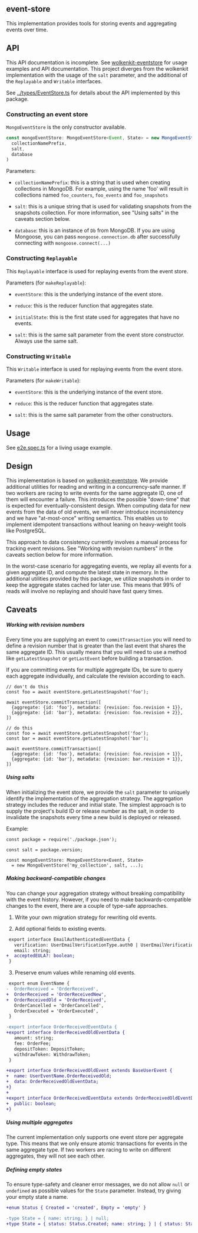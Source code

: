 ## event-store

This implementation provides tools for storing events and aggregating events over time.

## API

This API documentation is incomplete. See [wolkenkit-eventstore][] for usage examples and API
documentation. This project diverges from the wolkenkit implementation with the usage of the `salt`
parameter, and the additional of the `Replayable` and `Writable` interfaces.

See [../types/EventStore.ts](../types/EventStore.ts) for details about the API implemented by this
package.

### Constructing an event store

`MongoEventStore` is the only constructor available.

```ts
const mongoEventStore: MongoEventStore<Event, State> = new MongoEventStore(
  collectionNamePrefix,
  salt,
  database
)
```

Parameters:

- `collectionNamePrefix`: this is a string that is used when creating collections in MongoDB. For
  example, using the name 'foo' will result in collections named `foo_counters`, `foo_events` and
  `foo_snapshots`

- `salt`: this is a unique string that is used for validating snapshots from the snapshots
  collection. For more information, see "Using salts" in the caveats section below.

- `database`: this is an instance of `Db` from MongoDB. If you are using Mongoose, you can pass
  `mongoose.connection.db` after successfully connecting with `mongoose.connect(...)`

### Constructing `Replayable`

This `Replayable` interface is used for replaying events from the event store.

Parameters (for `makeReplayable`):

- `eventStore`: this is the underlying instance of the event store.

- `reduce`: this is the reducer function that aggregates state.

- `initialState`: this is the first state used for aggregates that have no events.

- `salt`: this is the same salt parameter from the event store constructor. Always use the same
  salt.

### Constructing `Writable`

This `Writable` interface is used for replaying events from the event store.

Parameters (for `makeWritable`):

- `eventStore`: this is the underlying instance of the event store.

- `reduce`: this is the reducer function that aggregates state.

- `salt`: this is the same salt parameter from the other constructors.

## Usage

See [e2e.spec.ts](./e2e.spec.ts) for a living usage example.

## Design

This implementation is based on [wolkenkit-eventstore][]. We provide additional utilities for
reading and writing in a concurrency-safe manner. If two workers are racing to write events for the
same aggregate ID, one of them will encounter a failure. This introduces the possible "down-time"
that is expected for eventually-consistent design. When computing data for new events from the data
of old events, we will never introduce inconsistency and we have "at-most-once" writing semantics.
This enables us to implement idempotent transactions without leaning on heavy-weight tools like
PostgreSQL.

This approach to data consistency currently involves a manual process for tracking event revisions.
See "Working with revision numbers" in the caveats section below for more information.

In the worst-case scenario for aggregating events, we replay all events for a given aggregate ID,
and compute the latest state in memory. In the additional utilities provided by this package, we
utilize snapshots in order to keep the aggregate states cached for later use. This means that 99% of
reads will involve no replaying and should have fast query times.

## Caveats

##### Working with revision numbers

Every time you are supplying an event to `commitTransaction` you will need to define a revision
number that is greater than the last event that shares the same aggregate ID. This usually means
that you will need to use a method like `getLatestSnapshot` or `getLastEvent` before building a
transaction.

If you are committing events for multiple aggregate IDs, be sure to query each aggregate
individually, and calculate the revision according to each.

```
// don't do this
const foo = await eventStore.getLatestSnapshot('foo');

await eventStore.commitTransaction([
  {aggregate: {id: 'foo'}, metadata: {revision: foo.revision + 1}},
  {aggregate: {id: 'bar'}, metadata: {revision: foo.revision + 2}},
])
```

```
// do this
const foo = await eventStore.getLatestSnapshot('foo');
const bar = await eventStore.getLatestSnapshot('bar');

await eventStore.commitTransaction([
  {aggregate: {id: 'foo'}, metadata: {revision: foo.revision + 1}},
  {aggregate: {id: 'bar'}, metadata: {revision: bar.revision + 1}},
])
```

##### Using salts

When initializing the event store, we provide the `salt` parameter to uniquely identify the
implementation of the aggregation strategy. The aggregation strategy includes the reducer and
initial state. The simplest approach is to supply the project's build ID or release number as the
salt, in order to invalidate the snapshots every time a new build is deployed or released.

Example:

```
const package = require('./package.json');

const salt = package.version;

const mongoEventStore: MongoEventStore<Event, State>
  = new MongoEventStore('my_collection', salt, ...);
```

##### Making backward-compatible changes

You can change your aggregation strategy without breaking compatibility with the event history.
However, if you need to make backwards-compatible changes to the event, there are a couple of
type-safe approaches.

1. Write your own migration strategy for rewriting old events.

2. Add optional fields to existing events.

```diff
 export interface EmailAuthenticatedEventData {
   verification: UserEmailVerificationType.auth0 | UserEmailVerificationType.admin;
   email: string;
+  acceptedEULA?: boolean;
 }
```

3. Preserve enum values while renaming old events.

```diff
 export enum EventName {
-  OrderReceived = 'OrderReceived',
+  OrderReceived = 'OrderReceivedNew',
+  OrderReceivedOld = 'OrderReceived',
   OrderCancelled = 'OrderCancelled',
   OrderExecuted = 'OrderExecuted',
 }

-export interface OrderReceivedEventData {
+export interface OrderReceivedOldEventData {
   amount: string;
   fee: OrderFee;
   depositToken: DepositToken;
   withdrawToken: WithdrawToken;
 }

+export interface OrderReceivedOldEvent extends BaseUserEvent {
+  name: UserEventName.OrderReceivedOld;
+  data: OrderReceivedOldEventData;
+}
+
+export interface OrderReceivedEventData extends OrderReceivedOldEventData {
+  public: boolean;
+}
```

##### Using multiple aggregates

The current implementation only supports one event store per aggregate type. This means that we only
ensure atomic transactions for events in the same aggregate type. If two workers are racing to write
on different aggregates, they will not see each other.

##### Defining empty states

To ensure type-safety and cleaner error messages, we do not allow `null` or `undefined` as possible
values for the `State` parameter. Instead, try giving your empty state a name.

```diff
+enum Status { Created = 'created', Empty = 'empty' }

-type State = { name: string; } | null;
+type State = { status: Status.Created; name: string; } | { status: Status.Empty };
```

[wolkenkit-eventstore]: https://github.com/thenativeweb/wolkenkit-eventstore
